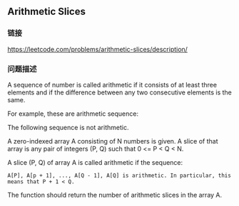 ## Arithmetic Slices  
### 链接  
https://leetcode.com/problems/arithmetic-slices/description/  
### 问题描述
A sequence of number is called arithmetic if it consists of at least three elements and if the difference between any two consecutive elements is the same.

For example, these are arithmetic sequence:

The following sequence is not arithmetic.

A zero-indexed array A consisting of N numbers is given. A slice of that array is any pair of integers (P, Q) such that 0 <= P < Q < N.

A slice (P, Q) of array A is called arithmetic if the sequence:<br/>
    A[P], A[p + 1], ..., A[Q - 1], A[Q] is arithmetic. In particular, this means that P + 1 < Q.

The function should return the number of arithmetic slices in the array A. 
